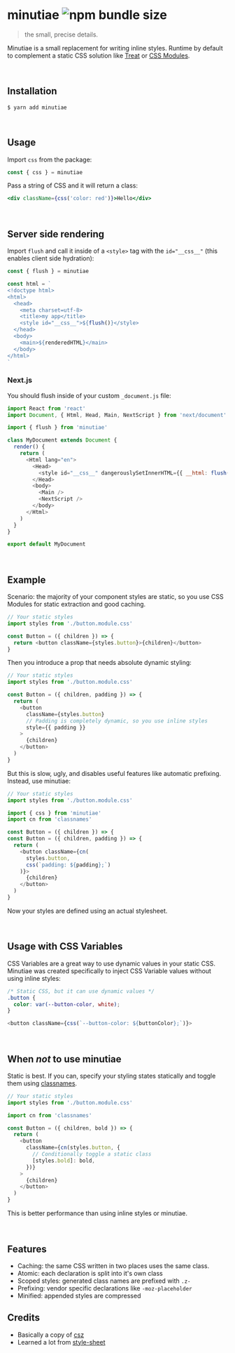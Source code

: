 # minutiae ![npm bundle size](https://img.shields.io/bundlephobia/minzip/minutiae)

> the small, precise details.

Minutiae is a small replacement for writing inline styles. Runtime by default to complement a static CSS solution like [Treat]() or [CSS Modules]().

<br />

## Installation

```
$ yarn add minutiae
```

<br />

## Usage

Import `css` from the package:

```ts
const { css } = minutiae
```

Pass a string of CSS and it will return a class:

```jsx
<div className={css('color: red')}>Hello</div>
```

<br />

## Server side rendering

Import `flush` and call it inside of a `<style>` tag with the `id="__css__"` (this enables client side hydration):

```ts
const { flush } = minutiae

const html = `
<!doctype html>
<html>
  <head>
    <meta charset=utf-8>
    <title>my app</title>
    <style id="__css__">${flush()}</style>
  </head>
  <body>
    <main>${renderedHTML}</main>
  </body>
</html>
`
```

### Next.js

You should flush inside of your custom `_document.js` file:

```js
import React from 'react'
import Document, { Html, Head, Main, NextScript } from 'next/document'

import { flush } from 'minutiae'

class MyDocument extends Document {
  render() {
    return (
      <Html lang="en">
        <Head>
          <style id="__css__" dangerouslySetInnerHTML={{ __html: flush() }} />
        </Head>
        <body>
          <Main />
          <NextScript />
        </body>
      </Html>
    )
  }
}

export default MyDocument
```

<br />

## Example

Scenario: the majority of your component styles are static, so you use CSS Modules for static extraction and good caching.

```js
// Your static styles
import styles from './button.module.css'

const Button = ({ children }) => {
  return <button className={styles.button}>{children}</button>
}
```

Then you introduce a prop that needs absolute dynamic styling:

```js
// Your static styles
import styles from './button.module.css'

const Button = ({ children, padding }) => {
  return (
    <button
      className={styles.button}
      // Padding is completely dynamic, so you use inline styles
      style={{ padding }}
    >
      {children}
    </button>
  )
}
```

But this is slow, ugly, and disables useful features like automatic prefixing. Instead, use minutiae:

```js
// Your static styles
import styles from './button.module.css'

import { css } from 'minutiae'
import cn from 'classnames'

const Button = ({ children }) => {
const Button = ({ children, padding }) => {
  return (
    <button className={cn(
      styles.button,
      css(`padding: ${padding};`)
    )}>
      {children}
    </button>
  )
}
```

Now your styles are defined using an actual stylesheet.

<br />

## Usage with CSS Variables

CSS Variables are a great way to use dynamic values in your static CSS. Minutiae was created specifically to inject CSS Variable values without using inline styles:

```css
/* Static CSS, but it can use dynamic values */
.button {
  color: var(--button-color, white);
}
```

```js
<button className={css(`--button-color: ${buttonColor};`)}>
```

<br />

## When _not_ to use minutiae

Static is best. If you can, specify your styling states statically and toggle them using [classnames]().

```js
// Your static styles
import styles from './button.module.css'

import cn from 'classnames'

const Button = ({ children, bold }) => {
  return (
    <button
      className={cn(styles.button, {
        // Conditionally toggle a static class
        [styles.bold]: bold,
      })}
    >
      {children}
    </button>
  )
}
```

This is better performance than using inline styles or minutiae.

<br />

## Features

- Caching: the same CSS written in two places uses the same class.
- Atomic: each declaration is split into it's own class
- Scoped styles: generated class names are prefixed with `.z-`
- Prefixing: vendor specific declarations like `-moz-placeholder`
- Minified: appended styles are compressed

## Credits

- Basically a copy of [csz](https://github.com/lukejacksonn/csz)
- Learned a lot from [style-sheet](https://github.com/giuseppeg/style-sheet)
